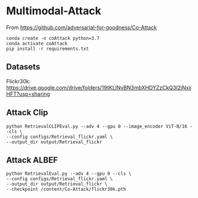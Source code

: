 # Multimodal-Attack

From https://github.com/adversarial-for-goodness/Co-Attack

```
conda create -n coAttack python=3.7
conda activate coAttack
pip install -r requirements.txt
```

## Datasets

Flickr30k: https://drive.google.com/drive/folders/19tKLlNvBN3mbXHDYZzCkQ3I2jNxjjHFT?usp=sharing

## Attack Clip

```
python RetrievalCLIPEval.py --adv 4 --gpu 0 --image_encoder ViT-B/16 --cls \
--config configs/Retrieval_flickr.yaml \
--output_dir output/Retrieval_flickr 
```

## Attack ALBEF

```
python RetrievalEval.py --adv 4 --gpu 0 --cls \
--config configs/Retrieval_flickr.yaml \
--output_dir output/Retrieval_flickr \
--checkpoint /content/Co-Attack/flickr30k.pth
```
